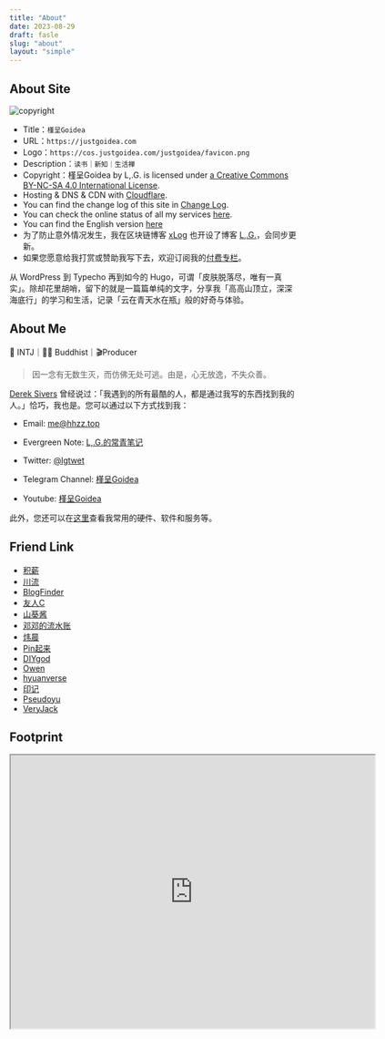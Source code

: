 ```yaml
---
title: "About"
date: 2023-08-29
draft: fasle
slug: "about"
layout: "simple"
---
```


## About Site

![copyright](https://cos.justgoidea.com/justgoidea/CC-BY-NC-SA.png)

 - Title：`槿呈Goidea`
 - URL：`https://justgoidea.com`
 - Logo：`https://cos.justgoidea.com/justgoidea/favicon.png`
 - Description：`读书｜新知｜生活禅`
 - Copyright：槿呈Goidea by L,.G. is licensed under [a Creative Commons BY-NC-SA 4.0 International License](https://creativecommons.org/licenses/by-nc-sa/4.0/).
 - Hosting & DNS & CDN with [Cloudflare](https://www.cloudflare.com/).
 - You can find the change log of this site in [Change Log](https://justgoidea.com/changelog).
 - You can check the online status of all my services [here](https://monitor.hhzz.plus/status/public).
 - You can find the English version [here](https://en.justgoidea.com)
 - 为了防止意外情况发生，我在区块链博客 [xLog](https://xlog.app/) 也开设了博客 [L,.G.](https://xlog.justgoidea.com)，会同步更新。
 - 如果您愿意给我打赏或赞助我写下去，欢迎订阅我的[付费专栏](https://xiaobot.net/p/ywkh?refer=59b4c4c8-52a3-4dd4-b54b-1a81d7a4fb18&utm_source=justgoidea&utm_medium=email)。

 从 WordPress 到 Typecho 再到如今的 Hugo，可谓「皮肤脱落尽，唯有一真实」。除却花里胡哨，留下的就是一篇篇单纯的文字，分享我「高高山顶立，深深海底行」的学习和生活，记录「云在青天水在瓶」般的好奇与体验。

 ## About Me

 🌈 INTJ｜🧘‍♂️ Buddhist｜🎬Producer

 > 因一念有无数生灭，而仿佛无处可逃。由是，心无放逸，不失众善。

 [Derek Sivers](https://sive.rs/) 曾经说过：「我遇到的所有最酷的人，都是通过我写的东西找到我的人。」恰巧，我也是。您可以通过以下方式找到我：

 - Email: me@hhzz.top

 - Evergreen Note: [L,.G.的常青笔记](https://note.justgoidea.com)

 - Twitter: [@lgtwet](https://twitter.com/lgtwet)

 - Telegram Channel: [槿呈Goidea](https://t.me/justgoidea)

 - Youtube: [槿呈Goidea](https://www.youtube.com/@justgoidea)

 此外，您还可以在[这里](https://justgoidea.com/uses)查看我常用的硬件、软件和服务等。

 ## Friend Link

 - [积薪](https://firewood.news/)
 - [川流](https://chuanliu.org/)
 - [BlogFinder](https://bf.zzxworld.com/)
 - [友人C](https://www.ihewro.com/)
 - [山葵酱](https://wasabi.fun/)
 - [邓邓的流水账](https://xhhdd.cc/)
 - [炜晨](https://weichen.blog/cn/)
 - [Pin起来](https://pinchlime.com/)
 - [DIYgod](https://diygod.cc/)
 - [Owen](https://www.owenyoung.com/)
 - [hyuanverse](https://hyuanverse.com/)
 - [印记](https://yinji.org/)
 - [Pseudoyu](https://www.pseudoyu.com/zh/)
 - [VeryJack](https://veryjack.com/)

## Footprint

<iframe src="https://www.google.com/maps/d/u/0/embed?mid=13ieYmvYqh0fD14VjbDgbL8Z6C2CoCmo&ehbc=2E312F&noprof=1" width="640" height="480"></iframe>